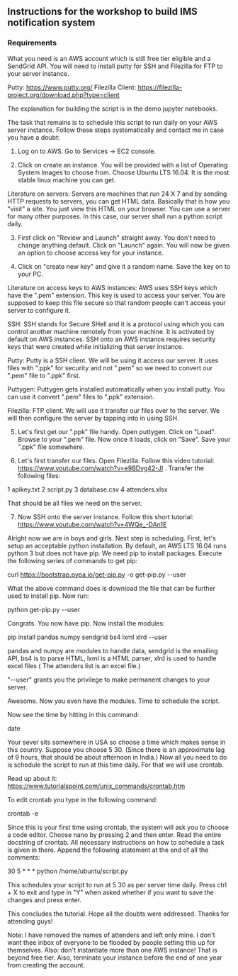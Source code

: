 ## Instructions for the workshop to build IMS notification system

### Requirements
What you need is an AWS account which is still free tier eligible and a SendGrid API. You will need to install putty for SSH and Filezilla for FTP to your server instance.

Putty: https://www.putty.org/
Filezilla Client: https://filezilla-project.org/download.php?type=client

The explanation for building the script is in the demo jupyter notebooks.

The task that remains is to schedule this script to run daily on your AWS server instance. Follow these steps systematically and contact me in case you have a doubt:

1) Log on to AWS. Go to Services -> EC2 console.

2) Click on create an instance. You will be provided with a list of Operating System Images to choose from. Choose Ubuntu LTS 16.04. It is the most stable linux machine you can get.

Literature on servers: Servers are machines that run 24 X 7 and by sending HTTP requests to servers, you can get HTML data. Basically that is how you "visit" a site. You just view this HTML on your browser. You can use a server for many other purposes. In this case, our server shall run a python script daily.

3) First click on "Review and Launch" straight away. You don't need to change anything default. Click on "Launch" again. You will now be given an option to choose access key for your instance.

4) Click on "create new key" and give it a random name. Save the key on to your PC.

Literature on access keys to AWS instances: AWS uses SSH keys which have the ".pem" extension. This key is used to access your server. You are supposed to keep this file secure so that random people can't access your server to configure it.

SSH: SSH stands for Secure SHell and it is a protocol using which you can control another machine remotely from your machine. It is activated by default on AWS instances. SSH onto an AWS instance requires security keys that were created while initializing that server instance.

Putty: Putty is a SSH client. We will be using it access our server. It uses files with ".ppk" for security and not ".pem" so we need to convert our ".pem" file to ".ppk" first.

Puttygen: Puttygen gets installed automatically when you install putty. You can use it convert ".pem" files to ".ppk" extension.

Filezilla: FTP client. We will use it transfer our files over to the server. We will then configure the server by tapping into in using SSH.

5) Let's first get our ".ppk" file handy. Open puttygen. Click on "Load". Browse to your ".pem" file. Now once it loads, click on "Save". Save your ".ppk" file somewhere.

6) Let's first transfer our files. Open Filezilla. Follow this video tutorial: https://www.youtube.com/watch?v=e9BDvg42-JI . Transfer the following files:

1 apikey.txt
2 script.py
3 database.csv
4 attenders.xlsx

That should be all files we need on the server.

7) Now SSH onto the server instance. Follow this short tutorial: https://www.youtube.com/watch?v=4WQe_-DAn1E

Alright now we are in boys and girls. Next step is scheduling. First, let's setup an acceptable python installation. By default, an AWS LTS 16.04 runs python 3 but does not have pip. We need pip to install packages. Execute the following series of commands to get pip:

curl https://bootstrap.pypa.io/get-pip.py -o get-pip.py --user

What the above command does is download the file that can be further used to install pip. Now run:

python get-pip.py --user

Congrats. You now have pip. Now install the modules:

pip install pandas numpy sendgrid bs4 lxml xlrd --user

pandas and numpy are modules to handle data, sendgrid is the emailing API, bs4 is to parse HTML, lxml is a HTML parser, xlrd is used to handle excel files ( The attenders list is an excel file.)

"--user" grants you the privilege to make permanent changes to your server.

Awesome. Now you even have the modules. Time to schedule the script.

Now see the time by hitting in this command:

date

Your sever sits somewhere in USA so choose a time which makes sense in this country. Suppose you choose 5 30. (Since there is an approximate lag of 9 hours, that should be about afternoon in India.) Now all you need to do is schedule the script to run at this time daily. For that we will use crontab.

Read up about it: https://www.tutorialspoint.com/unix_commands/crontab.htm

To edit crontab you type in the following command:

crontab -e

Since this is your first time using crontab, the system will ask you to choose a code editor. Choose nano by pressing 2 and then enter. Read the entire docstring of crontab. All necessary instructions on how to schedule a task is given in there.
 Append the following statement at the end of all the comments:

30 5 * * * python /home/ubuntu/script.py

This schedules your script to run at 5 30 as per server time daily. Press ctrl + X to exit and type in "Y" when asked whether if you want to save the changes and press enter.

This concludes the tutorial. Hope all the doubts were addressed. Thanks for attending guys!

Note: I have removed the names of attenders and left only mine. I don't want thee inbox of everyone to be flooded by people setting this up for themselves. Also: don't instantiate more than one AWS instance! That is beyond free tier. Also, terminate your instance before the end of one year from creating the account.
